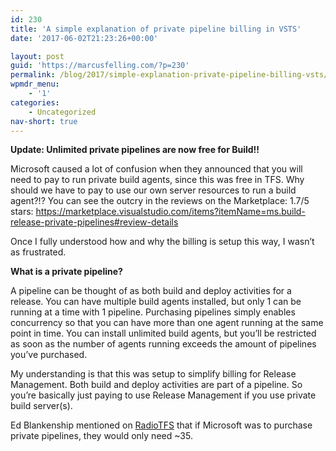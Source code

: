 ```yaml
---
id: 230
title: 'A simple explanation of private pipeline billing in VSTS'
date: '2017-06-02T21:23:26+00:00'

layout: post
guid: 'https://marcusfelling.com/?p=230'
permalink: /blog/2017/simple-explanation-private-pipeline-billing-vsts/
wpmdr_menu:
    - '1'
categories:
    - Uncategorized
nav-short: true
---
```


**Update: Unlimited private pipelines are now free for Build!!**

Microsoft caused a lot of confusion when they announced that you will need to pay to run private build agents, since this was free in TFS. Why should we have to pay to use our own server resources to run a build agent?!? You can see the outcry in the reviews on the Marketplace: 1.7/5 stars: <https://marketplace.visualstudio.com/items?itemName=ms.build-release-private-pipelines#review-details>

Once I fully understood how and why the billing is setup this way, I wasn’t as frustrated.

**What is a private pipeline?**

A pipeline can be thought of as both build and deploy activities for a release. You can have multiple build agents installed, but only 1 can be running at a time with 1 pipeline. Purchasing pipelines simply enables concurrency so that you can have more than one agent running at the same point in time. You can install unlimited build agents, but you’ll be restricted as soon as the number of agents running exceeds the amount of pipelines you’ve purchased.

My understanding is that this was setup to simplify billing for Release Management. Both build and deploy activities are part of a pipeline. So you’re basically just paying to use Release Management if you use private build server(s).

Ed Blankenship mentioned on [RadioTFS](http://www.radiotfs.com/Show/139/AtBuildwithEdBlankenshipChattingAboutTFSMigration) that if Microsoft was to purchase private pipelines, they would only need ~35.